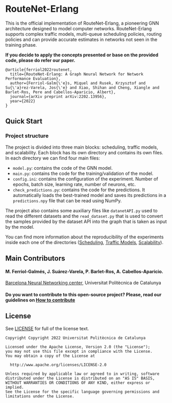 # RouteNet-Erlang

This is the official implementation of RouteNet-Erlang, a pioneering GNN architecture designed to model computer 
networks. RouteNet-Erlang supports complex traffic models, multi-queue scheduling policies, routing policies and 
can provide accurate estimates in networks not seen in the training phase.

**If you decide to apply the concepts presented or base on the provided code, please do refer our paper.**

```
@article{ferriol2022routenet,
  title={RouteNet-Erlang: A Graph Neural Network for Network Performance Evaluation},
  author={Ferriol-Galm{\'e}s, Miquel and Rusek, Krzysztof and Su{\'a}rez-Varela, Jos{\'e} and Xiao, Shihan and Cheng, Xiangle and Barlet-Ros, Pere and Cabellos-Aparicio, Albert},
  journal={arXiv preprint arXiv:2202.13956},
  year={2022}
}
```

## Quick Start
### Project structure

The project is divided into three main blocks: scheduling, traffic models, and scalability. Each block has its own 
directory and contains its own files. In each directory we can find four main files:
- `model.py`: contains the code of the GNN model.
- `main.py`: contains the code for the training/validation of the model.
- `config.ini`: contains the configuration of the experiment. Number of epochs, batch size, learning rate, number of
neurons, etc.
- `check_predictions.py`: contains the code for the predictions. It automatically loads the best-trained model and 
saves its predictions in a `predictions.npy` file that can be read using NumPy.

The project also contains some auxiliary files like `datanetAPI.py` used to read the different datasets and the 
`read_dataset.py` that is used to convert the samples provided by the dataset API into the graph that is taken as
input by the model.

You can find more information about the reproducibility of the experiments inside each one of the directories 
([Scheduling](/Scheduling/README.md), [Traffic Models](/TrafficModels/README.md), [Scalability](/Scalability/README.md)).

## Main Contributors
#### M. Ferriol-Galmés, J. Suárez-Varela, P. Barlet-Ros, A. Cabellos-Aparicio.

[Barcelona Neural Networking center](https://bnn.upc.edu/), Universitat Politècnica de Catalunya

#### Do you want to contribute to this open-source project? Please, read our guidelines on [How to contribute](CONTRIBUTING.md)

## License
See [LICENSE](LICENSE) for full of the license text.

```
Copyright Copyright 2022 Universitat Politècnica de Catalunya

Licensed under the Apache License, Version 2.0 (the "License");
you may not use this file except in compliance with the License.
You may obtain a copy of the License at

  http://www.apache.org/licenses/LICENSE-2.0

Unless required by applicable law or agreed to in writing, software
distributed under the License is distributed on an "AS IS" BASIS,
WITHOUT WARRANTIES OR CONDITIONS OF ANY KIND, either express or implied.
See the License for the specific language governing permissions and
limitations under the License.
```
